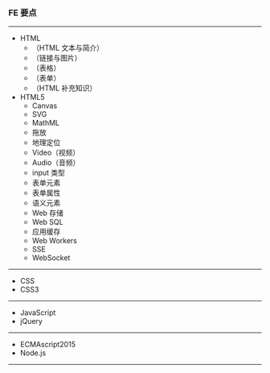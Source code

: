 ### FE 要点
---
* HTML
  * （HTML 文本与简介）
  * （链接与图片）
  * （表格）
  * （表单）
  * （HTML 补充知识）
* HTML5
  *  Canvas
  *  SVG
  *  MathML
  *  拖放
  *  地理定位
  *  Video（视频）
  *  Audio（音频）
  *  input 类型
  *  表单元素
  *  表单属性
  *  语义元素
  *  Web 存储
  *  Web SQL
  *  应用缓存
  *  Web Workers
  *  SSE
  *  WebSocket
---
* CSS
* CSS3
---
* JavaScript
* jQuery
---
* ECMAscript2015
* Node.js
---
